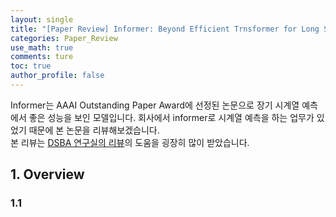 ```yaml
---
layout: single
title: "[Paper Review] Informer: Beyond Efficient Trnsformer for Long Sequence Time-Series Forecasting"
categories: Paper_Review
use_math: true
comments: ture
toc: true
author_profile: false
---
```


Informer는 AAAI Outstanding Paper Award에 선정된 논문으로 장기 시계열 예측에서 좋은 성능을 보인 모델입니다. 회사에서 informer로 시계열 예측을 하는 업무가 있었기 때문에 본 논문을 리뷰해보겠습니다.  
본 리뷰는 [DSBA 연구실의 리뷰](http://dsba.korea.ac.kr/seminar/?mod=document&pageid=1&keyword=informer&uid=1823)의 도움을 굉장히 많이 받았습니다. 

## 1. Overview
### 1.1 